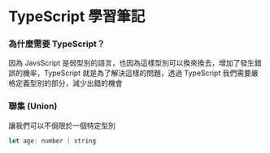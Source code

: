 # TypeScript 學習筆記

### 為什麼需要 TypeScript？

因為 JavsScript 是弱型別的語言，也因為這樣型別可以換來換去，增加了發生錯誤的機率，TypeScript 就是為了解決這樣的問題，透過 TypeScript 我們需要嚴格定義型別的部分，減少出錯的機會

### 聯集 (Union)

讓我們可以不侷限於一個特定型別

```js
let age: number | string
```